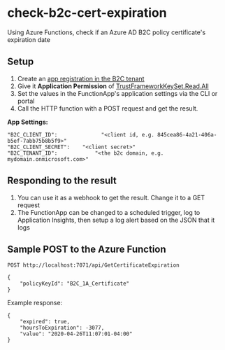 # check-b2c-cert-expiration
Using Azure Functions, check if an Azure AD B2C policy certificate's expiration date

## Setup

1.  Create an [app registration in the B2C tenant](https://docs.microsoft.com/en-us/graph/auth-v2-service)
2. Give it **Application Permission** of [TrustFrameworkKeySet.Read.All](https://docs.microsoft.com/en-us/graph/api/trustframeworkkeyset-get?view=graph-rest-beta&tabs=http)
3. Set the values in the FunctionApp's application settings via the CLI or portal
4. Call the HTTP function with a POST request and get the result. 

**App Settings:**

```
"B2C_CLIENT_ID":              "<client id, e.g. 845cea86-4a21-406a-b5ef-7abb75b8b5f9>"
"B2C_CLIENT_SECRET":    "<client secret>"
"B2C_TENANT_ID":            "<the b2c domain, e.g. mydomain.onmicrosoft.com>"
```

## Responding to the result

1.  You can use it as a webhook to get the result. Change it to a GET request
2. The FunctionApp can be changed to a scheduled trigger, log to Application Insights, then setup a log alert based on the JSON that it logs

## Sample POST to the Azure Function

```
POST http://localhost:7071/api/GetCertificateExpiration

{
    "policyKeyId": "B2C_1A_Certificate"
}
```

Example response:

```
{
    "expired": true,
    "hoursToExpiration": -3077,
    "value": "2020-04-26T11:07:01-04:00"
}
```